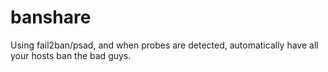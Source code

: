 banshare
========

Using fail2ban/psad, and when probes are detected, automatically have all your hosts ban the bad guys.
